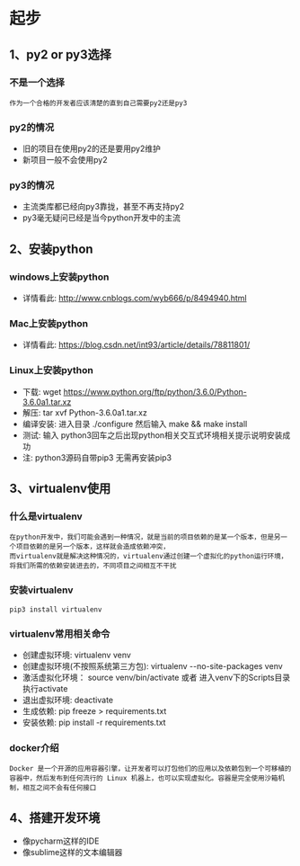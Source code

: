 起步
======

## 1、py2 or py3选择
### 不是一个选择
	作为一个合格的开发者应该清楚的直到自己需要py2还是py3

### py2的情况
* 旧的项目在使用py2的还是要用py2维护
* 新项目一般不会使用py2

### py3的情况
* 主流类库都已经向py3靠拢，甚至不再支持py2
* py3毫无疑问已经是当今python开发中的主流


## 2、安装python
### windows上安装python
* 详情看此: http://www.cnblogs.com/wyb666/p/8494940.html

### Mac上安装python
* 详情看此: https://blog.csdn.net/int93/article/details/78811801/

### Linux上安装python
* 下载: wget https://www.python.org/ftp/python/3.6.0/Python-3.6.0a1.tar.xz
* 解压: tar xvf  Python-3.6.0a1.tar.xz
* 编译安装: 进入目录 ./configure   然后输入 make && make install
* 测试: 输入 python3回车之后出现python相关交互式环境相关提示说明安装成功 
* 注: python3源码自带pip3 无需再安装pip3


## 3、virtualenv使用
### 什么是virtualenv
	在python开发中，我们可能会遇到一种情况，就是当前的项目依赖的是某一个版本，但是另一个项目依赖的是另一个版本，这样就会造成依赖冲突，
	而virtualenv就是解决这种情况的，virtualenv通过创建一个虚拟化的python运行环境，将我们所需的依赖安装进去的，不同项目之间相互不干扰

### 安装virtualenv
	pip3 install virtualenv

### virtualenv常用相关命令
* 创建虚拟环境: virtualenv venv
* 创建虚拟环境(不按照系统第三方包): virtualenv --no-site-packages venv 
* 激活虚拟化环境： source venv/bin/activate 或者 进入venv下的Scripts目录执行activate
* 退出虚拟环境: deactivate
* 生成依赖: pip freeze > requirements.txt
* 安装依赖: pip install -r requirements.txt

### docker介绍
	Docker 是一个开源的应用容器引擎，让开发者可以打包他们的应用以及依赖包到一个可移植的容器中，然后发布到任何流行的 Linux 机器上，也可以实现虚拟化。容器是完全使用沙箱机制，相互之间不会有任何接口

## 4、搭建开发环境
* 像pycharm这样的IDE 
* 像sublime这样的文本编辑器
